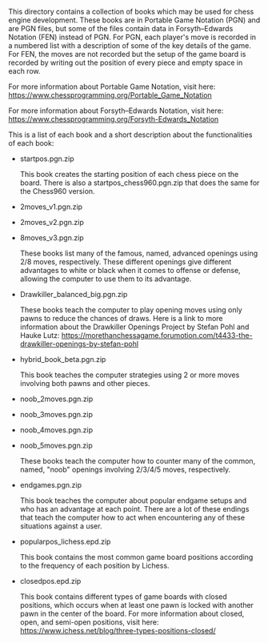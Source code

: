 This directory contains a collection of books which may be used for chess engine development. These books are in Portable Game Notation (PGN) and are PGN files, but some of the files contain data in Forsyth–Edwards Notation (FEN) instead of PGN. For PGN, each player's move is recorded in a numbered list with a description of some of the key details of the game. For FEN, the moves are not recorded but the setup of the game board is recorded by writing out the position of every piece and empty space in each row.






For more information about Portable Game Notation, visit here: 
https://www.chessprogramming.org/Portable_Game_Notation


For more information about Forsyth–Edwards Notation, visit here:
https://www.chessprogramming.org/Forsyth-Edwards_Notation



This is a list of each book and a short description about the functionalities of each book:


- startpos.pgn.zip 

	This book creates the starting position of each chess piece on the board. There is also a startpos_chess960.pgn.zip that does the same for the Chess960 version.

- 2moves_v1.pgn.zip 
- 2moves_v2.pgn.zip 
- 8moves_v3.pgn.zip 

	These books list many of the famous, named, advanced openings using 2/8 moves, respectively. These different openings give different advantages to white or black when it comes to offense or defense, allowing the computer to use them to its advantage. 

- Drawkiller_balanced_big.pgn.zip 

  These books teach the computer to play opening moves using only pawns to reduce the chances of draws. Here is a link to more information about the Drawkiller Openings Project by Stefan Pohl and Hauke Lutz: https://morethanchessagame.forumotion.com/t4433-the-drawkiller-openings-by-stefan-pohl

- hybrid_book_beta.pgn.zip  

	This book teaches the computer strategies using 2 or more moves involving both pawns and other pieces. 

- noob_2moves.pgn.zip 
- noob_3moves.pgn.zip  
- noob_4moves.pgn.zip  
- noob_5moves.pgn.zip  

	These books teach the computer how to counter many of the common, named, "noob" openings involving 2/3/4/5 moves, respectively. 

- endgames.pgn.zip 

	This book teaches the computer about popular endgame setups and who has an advantage at each point. There are a lot of these endings that teach the computer how to act when encountering any of these situations against a user.

- popularpos_lichess.epd.zip

	This book contains the most common game board positions according to the frequency of each position by Lichess.

- closedpos.epd.zip

	This book contains different types of game boards with closed positions, which occurs when at least one pawn is locked with another pawn in the center of the board. For more information about closed, open, and semi-open positions, visit here:
https://www.ichess.net/blog/three-types-positions-closed/
